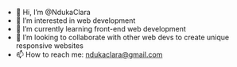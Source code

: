 - 👋 Hi, I’m @NdukaClara
- 👀 I’m interested in web development
- 🌱 I’m currently learning front-end web development
- 💞️ I’m looking to collaborate with other web devs to create unique responsive websites
- 📫 How to reach me: ndukaclara@gmail.com

<!---
NdukaClara/NdukaClara is a ✨ special ✨ repository because its `README.md` (this file) appears on your GitHub profile.
You can click the Preview link to take a look at your changes.
--->
